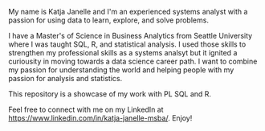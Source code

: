 My name is Katja Janelle and I'm an experienced systems analyst with a passion for using data to learn, explore, and solve problems. 

I have a Master's of Science in Business Analytics from Seattle University where I was taught SQL, R, and statistical analysis. I used those skills to strengthen my professional skills as a systems analsyt but it ignited a curiousity in moving towards a data science career path. I want to combine my passion for understanding the world and helping people with my passion for analysis and statistics.

This repository is a showcase of my work with PL SQL and R. 

Feel free to connect with me on my LinkedIn at https://www.linkedin.com/in/katja-janelle-msba/. Enjoy!
